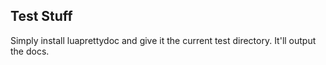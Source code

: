 ## Test Stuff

Simply install luaprettydoc and give it the current test directory. It'll output the docs.
